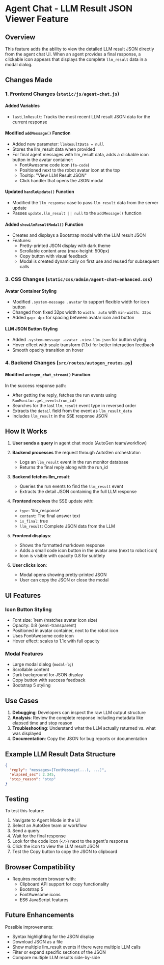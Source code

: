 # Agent Chat - LLM Result JSON Viewer Feature

## Overview
This feature adds the ability to view the detailed LLM result JSON directly from the agent chat UI. When an agent provides a final response, a clickable icon appears that displays the complete `llm_result` data in a modal dialog.

## Changes Made

### 1. Frontend Changes (`static/js/agent-chat.js`)

#### Added Variables
- `lastLlmResult`: Tracks the most recent LLM result JSON data for the current response

#### Modified `addMessage()` Function
- Added new parameter: `llmResultData = null`
- Stores the llm_result data when provided
- For final agent messages with llm_result data, adds a clickable icon button in the avatar container:
  - FontAwesome code icon (`fa-code`)
  - Positioned next to the robot avatar icon at the top
  - Tooltip: "View LLM Result JSON"
  - Click handler that opens the JSON modal

#### Updated `handleUpdate()` Function
- Modified the `llm_response` case to pass `llm_result` data from the server update
- Passes `update.llm_result || null` to the `addMessage()` function

#### Added `showLlmResultModal()` Function
- Creates and displays a Bootstrap modal with the LLM result JSON
- Features:
  - Pretty-printed JSON display with dark theme
  - Scrollable content area (max-height: 500px)
  - Copy button with visual feedback
  - Modal is created dynamically on first use and reused for subsequent calls

### 3. CSS Changes (`static/css/admin/agent-chat-enhanced.css`)

#### Avatar Container Styling
- Modified `.system-message .avatar` to support flexible width for icon button
- Changed from fixed 32px width to `width: auto` with `min-width: 32px`
- Added `gap: 4px` for spacing between avatar icon and button

#### LLM JSON Button Styling
- Added `.system-message .avatar .view-llm-json` for button styling
- Hover effect with scale transform (1.1x) for better interaction feedback
- Smooth opacity transition on hover

### 4. Backend Changes (`src/routes/autogen_routes.py`)

#### Modified `autogen_chat_stream()` Function
In the success response path:
- After getting the reply, fetches the run events using `RunMonitor.get_events(run_id)`
- Searches for the last `llm_result` event type in reversed order
- Extracts the `detail` field from the event as `llm_result_data`
- Includes `llm_result` in the SSE response JSON

## How It Works

1. **User sends a query** in agent chat mode (AutoGen team/workflow)

2. **Backend processes** the request through AutoGen orchestrator:
   - Logs an `llm_result` event in the run monitor database
   - Returns the final reply along with the run_id

3. **Backend fetches llm_result**:
   - Queries the run events to find the `llm_result` event
   - Extracts the detail JSON containing the full LLM response

4. **Frontend receives** the SSE update with:
   - `type`: 'llm_response'
   - `content`: The final answer text
   - `is_final`: true
   - `llm_result`: Complete JSON data from the LLM

5. **Frontend displays**:
   - Shows the formatted markdown response
   - Adds a small code icon button in the avatar area (next to robot icon)
   - Icon is visible with opacity 0.8 for subtlety

6. **User clicks icon**:
   - Modal opens showing pretty-printed JSON
   - User can copy the JSON or close the modal

## UI Features

### Icon Button Styling
- Font size: 1rem (matches avatar icon size)
- Opacity: 0.8 (semi-transparent)
- Positioned in avatar container, next to the robot icon
- Uses FontAwesome code icon
- Hover effect: scales to 1.1x with full opacity

### Modal Features
- Large modal dialog (`modal-lg`)
- Scrollable content
- Dark background for JSON display
- Copy button with success feedback
- Bootstrap 5 styling

## Use Cases

1. **Debugging**: Developers can inspect the raw LLM output structure
2. **Analysis**: Review the complete response including metadata like elapsed time and stop reason
3. **Troubleshooting**: Understand what the LLM actually returned vs. what was displayed
4. **Documentation**: Copy the JSON for bug reports or documentation

## Example LLM Result Data Structure

```json
{
  "reply": "messages=[TextMessage(...), ...]",
  "elapsed_sec": 2.345,
  "stop_reason": "stop"
}
```

## Testing

To test this feature:

1. Navigate to Agent Mode in the UI
2. Select an AutoGen team or workflow
3. Send a query
4. Wait for the final response
5. Look for the code icon (`</>`) next to the agent's response
6. Click the icon to view the LLM result JSON
7. Test the Copy button to copy the JSON to clipboard

## Browser Compatibility

- Requires modern browser with:
  - Clipboard API support for copy functionality
  - Bootstrap 5
  - FontAwesome icons
  - ES6 JavaScript features

## Future Enhancements

Possible improvements:
- Syntax highlighting for the JSON display
- Download JSON as a file
- Show multiple llm_result events if there were multiple LLM calls
- Filter or expand specific sections of the JSON
- Compare multiple LLM results side-by-side
